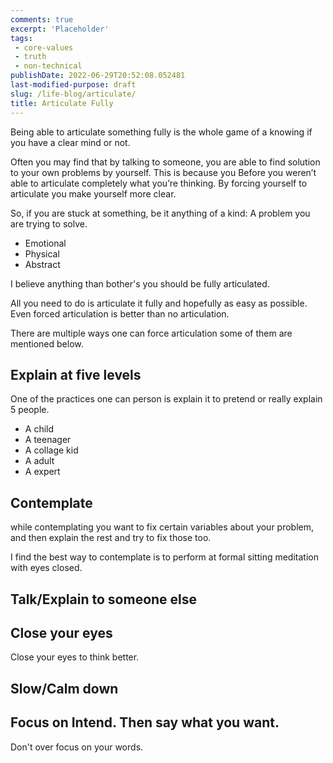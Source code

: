 ```yaml
---
comments: true
excerpt: 'Placeholder' 
tags:
 - core-values
 - truth
 - non-technical
publishDate: 2022-06-29T20:52:08.052481
last-modified-purpose: draft
slug: /life-blog/articulate/
title: Articulate Fully
---
```


Being able to articulate something fully is the whole game of a knowing if you have a clear mind or not.

Often you may find that by talking to someone, you are able to find solution to your own problems by yourself. This is because you Before you weren’t able to articulate completely what you’re thinking. By forcing yourself to articulate you make yourself more clear.

So, if you are stuck at something, be it anything of a kind: A problem you are trying to solve.

- Emotional
- Physical
- Abstract

I believe anything than bother's you should be fully articulated.

All you need to do is articulate it fully and hopefully as easy as possible. Even forced articulation is better than no articulation.

There are multiple ways one can force articulation some of them are mentioned below.

## Explain at five levels

One of the practices one can person is explain it to pretend or really explain 5 people.

- A child
- A teenager
- A collage kid
- A adult
- A expert

## Contemplate

while contemplating you want to fix certain variables about your problem, and then explain the rest and try to fix those too.

I find the best way to contemplate is to perform at formal sitting meditation with eyes closed.

## Talk/Explain to someone else 

## Close your eyes

Close your eyes to think better.

## Slow/Calm down

## Focus on Intend. Then say what you want.

Don't over focus on your words.
